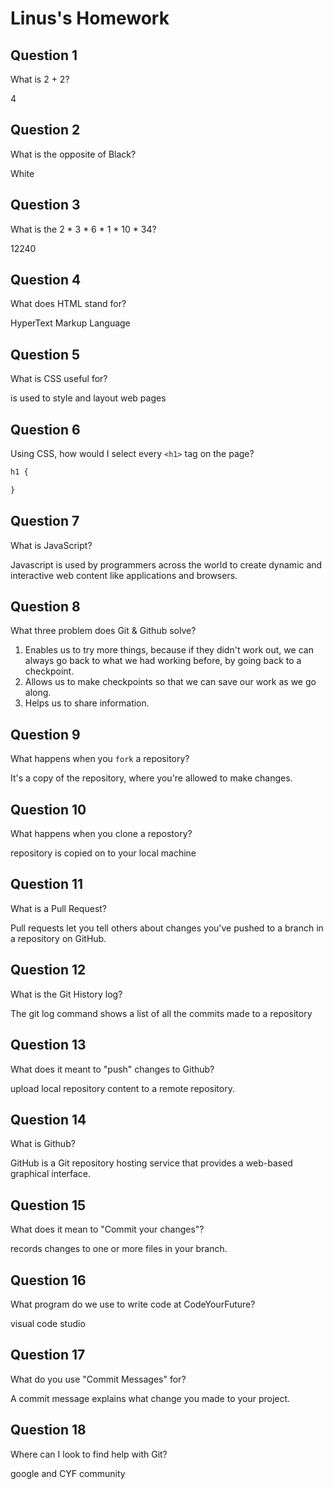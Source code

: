 # Linus's Homework

## Question 1

What is 2 + 2?

4

## Question 2

What is the opposite of Black?

White

## Question 3

What is the  2 * 3 * 6 * 1 * 10 * 34?

12240

## Question 4 

What does HTML stand for?

HyperText Markup Language 

## Question 5

What is CSS useful for?

is used to style and layout web pages

## Question 6

Using CSS, how would I select every `<h1>` tag on the page?

```css
h1 {

}
```

## Question 7

What is JavaScript?

Javascript is used by programmers across the world to create dynamic and interactive web content like applications and browsers. 

## Question 8

What three problem does Git & Github solve?

1. Enables us to try more things, because if they didn't work out, we can always go back to what we had working before, by going back to a checkpoint.
2. Allows us to make checkpoints so that we can save our work as we go along.
3. Helps us to share information.

## Question 9

What happens when you `fork` a repository?

 It's a copy of the repository, where you're allowed to make changes.

## Question 10 

What happens when you clone a repostory?

repository is copied on to your local machine 

## Question 11

What is a Pull Request?

Pull requests let you tell others about changes you've pushed to a branch in a repository on GitHub.

## Question 12

What is the Git History log?

The git log command shows a list of all the commits made to a repository

## Question 13

What does it meant to "push" changes to Github?

upload local repository content to a remote repository.

## Question 14

What is Github?

GitHub is a Git repository hosting service that provides a web-based graphical interface.

## Question 15

What does it mean to "Commit your changes"?

records changes to one or more files in your branch. 

## Question 16

What program do we use to write code at CodeYourFuture?

visual code studio

## Question 17

What do you use "Commit Messages" for?

A commit message explains what change you made to your project.

## Question 18

Where can I look to find help with Git?

google and CYF community 
